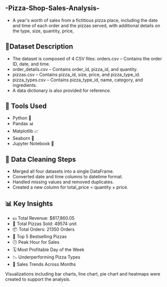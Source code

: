 ## -Pizza-Shop-Sales-Analysis-
* A year's worth of sales from a fictitious pizza place, including the date and time of each order and the pizzas served, with additional details on the type, size, quantity, price, 


## 📁Dataset Description
* The dataset is composed of 4 CSV files:
orders.csv – Contains the order ID, date, and time.
* order_details.csv – Contains order_id, pizza_id, and quantity.
* pizzas.csv – Contains pizza_id, size, price, and pizza_type_id.
* pizza_types.csv – Contains pizza_type_id, name, category, and ingredients.
* A data dictionary is also provided for reference.


## 🔧 Tools Used

* Python 🐍
* Pandas 📊
* Matplotlib 📈
* Seaborn 🎨
* Jupyter Notebook 📒


## 🧼 Data Cleaning Steps
* Merged all four datasets into a single DataFrame.
* Converted date and time columns to datetime format.
* Handled missing values and removed duplicates.
* Created a new column for total_price = quantity × price.


## 📊 Key Insights
* 💵 Total Revenue: $817,860.05
* 🔢 Total Pizzas Sold: 49574 unit
* 📦 Total Orders: 21350 Orders
* 🍕 Top 5 Bestselling Pizzas
* 🕒 Peak Hour for Sales
* 🗓️ Most Profitable Day of the Week
* 📉 Underperforming Pizza Types
* 📅 Sales Trends Across Months


Visualizations including bar charts, line chart, pie chart and heatmaps were created to support the analysis.
